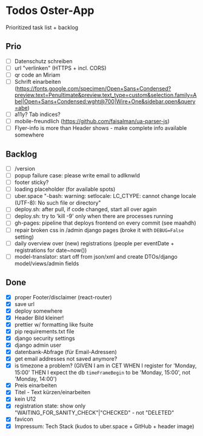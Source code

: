 # Todos Oster-App

Prioritized task list + backlog

## Prio

* [ ] Datenschutz schreiben
* [ ] url "verlinken" (HTTPS + incl. CORS)
* [ ] qr code an Miriam
* [ ] Schrift einarbeiten (https://fonts.google.com/specimen/Open+Sans+Condensed?preview.text=Penultimate&preview.text_type=custom&selection.family=Abel|Open+Sans+Condensed:wght@700|Wire+One&sidebar.open&query=abe)
* [ ] a11y? Tab indices?
* [ ] mobile-freundlich (https://github.com/faisalman/ua-parser-js)
* [ ] Flyer-info is more than Header shows - make complete info available somewhere

## Backlog

* [ ] /version
* [ ] popup failure case: please write email to adlknwld
* [ ] footer sticky?
* [ ] loading placeholder (for available spots)
* [ ] uber.space "-bash: warning: setlocale: LC_CTYPE: cannot change locale (UTF-8): No such file or directory"
* [ ] deploy.sh: after pull, if code changed, start all over again
* [ ] deploy.sh: try to 'kill -9' only when there are processes running
* [ ] gh-pages: pipeline that deploys frontend on every commit (see maahdh)
* [ ] repair broken css in /admin django pages (broke it with `DEBUG=False` setting)
* [ ] daily overview over (new) registrations (people per eventDate + registrations for date~now())
* [ ] model-translator: start off from json/xml and create DTOs/django model/views/admin fields

## Done

* [x] proper Footer/disclaimer (react-router)
* [x] save url
* [x] deploy somewhere
* [x] Header Bild kleiner!
* [x] prettier w/ formatting like fsuite
* [x] pip requirements.txt file
* [x] django security settings
* [x] django admin user
* [x] datenbank-Abfrage (für Email-Adressen)
* [x] get email addresses not saved anymore?
* [x] is timezone a problem? (GIVEN I am in CET WHEN I register for 'Monday, 15:00' THEN I expect the db `timeFrameBegin` to be 'Monday, 15:00', not 'Monday, 14:00')
* [x] Preis einarbeiten
* [x] Titel - Text kürzen/einarbeiten
* [x] kein U12
* [x] registration state: show only "WAITING_FOR_SANITY_CHECK"|"CHECKED" - not "DELETED"
* [x] favicon
* [x] Impressum: Tech Stack (kudos to uber.space + GitHub + header image)
